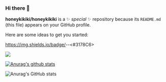 ### Hi there 👋


**honeykikiki/honeykikiki** is a ✨ _special_ ✨ repository because its `README.md` (this file) appears on your GitHub profile.

Here are some ideas to get you started:

<!-- - 🔭 I’m currently working on ...
- 🌱 I’m currently learning ...
- 👯 I’m looking to collaborate on ...
- 🤔 I’m looking for help with ...
- 💬 Ask me about ...
- 📫 How to reach me: ...
- 😄 Pronouns: ...
- ⚡ Fun fact: ...
-  -->
https://img.shields.io/badge/<LABEL>-<TypeScript>-<#3178C6>

 <img src="https://img.shields.io/badge/https://www.typescriptlang.org/branding/&logo=TypeScript&logoColor=#3178C6"/>

  [![Anurag's github stats](https://github-readme-stats.vercel.app/api?username=honeykikiki)](https://github.com/anuraghazra/github-readme-stats)

 ![Anurag's GitHub stats](https://github-readme-stats.vercel.app/api?username=honeykikiki&show_icons=true&theme=radical)
